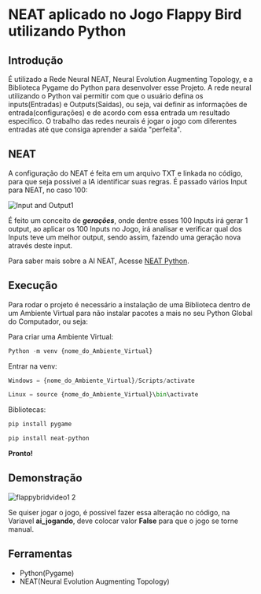 # NEAT aplicado no Jogo Flappy Bird utilizando Python

## Introdução

É utilizado a Rede Neural NEAT, Neural Evolution Augmenting Topology, e a Biblioteca Pygame do Python
para desenvolver esse Projeto. A rede neural utilizando o Python vai permitir com que o usuário defina os
inputs(Entradas) e Outputs(Saidas), ou seja, vai definir as informações de entrada(configurações) e de
acordo com essa entrada um resultado especifico. O trabalho das redes neurais é jogar o jogo com diferentes
entradas até que consiga aprender a saida "perfeita".



## NEAT

A configuração do NEAT é feita em um arquivo TXT e linkada no código, para que seja possivel a IA identificar suas regras. É passado vários Input para NEAT, no caso 100:

![Input and Output1](https://user-images.githubusercontent.com/42840902/114314540-8f6c1680-9ad1-11eb-8577-5ebb5f180c1f.png)

É feito um conceito de **_gerações_**, onde dentre esses 100 Inputs irá gerar 1 output, ao aplicar os 100 Inputs no Jogo, irá analisar e verificar qual dos Inputs teve um melhor output, sendo assim, fazendo uma geração nova através deste input.

Para saber mais sobre a AI NEAT, Acesse [NEAT Python](https://neat-python.readthedocs.io/en/latest/).

## Execução

Para rodar o projeto é necessário a instalação de uma Biblioteca dentro de um Ambiente Virtual para não instalar pacotes a mais no seu Python Global do Computador, ou seja:



Para criar uma Ambiente Virtual:

```python
Python -m venv {nome_do_Ambiente_Virtual}
```

Entrar na venv:

```python
Windows = {nome_do_Ambiente_Virtual}/Scripts/activate

Linux = source {nome_do_Ambiente_Virtual}\bin\activate
```

Bibliotecas:

```python
pip install pygame
```

```python
pip install neat-python
```

**Pronto!**

## Demonstração

![flappybridvideo1 2](https://user-images.githubusercontent.com/42840902/114314070-972abb80-9acf-11eb-943d-865d3340420e.gif)

Se quiser jogar o jogo, é possivel fazer essa alteração no código, na Variavel **ai_jogando**, deve colocar valor **False** para que o jogo se torne manual.

## Ferramentas
- Python(Pygame)
- NEAT(Neural Evolution Augmenting Topology)

